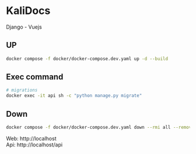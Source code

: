# KaliDocs
Django - Vuejs

## UP
``` bash
docker compose -f docker/docker-compose.dev.yaml up -d --build
```

## Exec command
``` bash
# migrations
docker exec -it api sh -c "python manage.py migrate"
```
## Down
``` bash
docker compose -f docker/docker-compose.dev.yaml down --rmi all --remove-orphans
```

Web: http://localhost  
Api: http://localhost/api  

